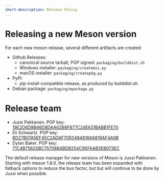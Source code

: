 ```yaml
---
short-description: Release Policy
...
```


# Releasing a new Meson version

For each new meson release, several different artifacts are created:

- Github Releases:
  - canonical source tarball, PGP signed: `packaging/builddist.sh`
  - Windows installer: `packaging/createmsi.py`
  - macOS installer: `packaging/createpkg.py`
- PyPI:
  - pip install-compatible release, as produced by builddist.sh
- Debian package: `packaging/mpackage.py`

# Release team


- Jussi Pakkanen. PGP key: [19E2D6D9B46D8DAA6288F877C24E631BABB1FE70](https://keyserver.ubuntu.com/pks/lookup?search=0x19E2D6D9B46D8DAA6288F877C24E631BABB1FE70&op=index)
- Eli Schwartz. PGP key: [BD27B07A5EF45C2ADAF70E0484818A6819AF4A9B](https://keyserver.ubuntu.com/pks/lookup?search=0xBD27B07A5EF45C2ADAF70E0484818A6819AF4A9B&op=index)
- Dylan Baker. PGP key: [71C4B75620BC75708B4BDB254C95FAAB3EB073EC](https://keyserver.ubuntu.com/pks/lookup?search=0x71C4B75620BC75708B4BDB254C95FAAB3EB073EC&op=index)

The default release manager for new versions of Meson is Jussi Pakkanen. Starting with meson 1.8.0, the release team has been expanded with fallback options to reduce the bus factor, but but will continue to be done by Jussi when possible.
